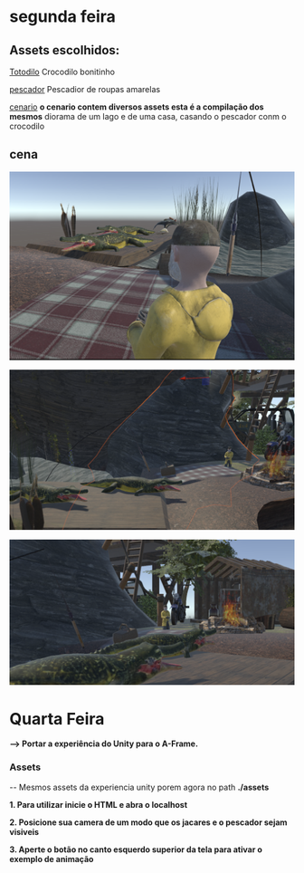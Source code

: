 # segunda feira

## Assets escolhidos: 

[Totodilo](blob:https://build.nvidia.com/dcae7531-7153-4a78-a66c-d71832d952c0)
Crocodilo bonitinho 


[pescador](https://sketchfab-prod-media.s3.amazonaws.com/archives/79c8c6391e1d4a6c9b0a2a4b165017b2/glb/1b77232977a44cbe8056960c99212a51/fisherman.glb?AWSAccessKeyId=ASIAZ4EAQ242BSIPSIG6&Signature=pr80yK3yj%2BSyEwmSwOC5bXhyEMY%3D&x-amz-security-token=IQoJb3JpZ2luX2VjEBUaCWV1LXdlc3QtMSJGMEQCIDBZUg%2B8EEm9mnjrrPxpJHT2zWvVFWMpDvcRf2lH3YPxAiAMuER8aUvDDhrWMoWobJeXPXComXjDirctmrATGcqtKiq6BQi%2B%2F%2F%2F%2F%2F%2F%2F%2F%2F%2F8BEAAaDDY3ODg3NDM3MTg5MiIM2F74AaYzXC8n%2B1WMKo4F2xM2xRPlSoZSQbVuRrhJ3HrRPq2Xn96maB5E%2Ba%2FITYL3%2FxYIAqfQFdCgfoPbRvd%2B%2FVVeklhrPt%2F7WLjN7AE%2FVKBVN4L%2By0NXASyMSUcumalPQVa2FIamhk9FgUbfW7cZ%2BOEdUhuf%2Fe5%2FwkC41W23a2m5WICqLq40cnTmO9wxtUjllca6NRNCPiGtxrYhuw0kphbVE22duQ%2Bf%2FbYHJGA4xcKQOLNVUmwVN6k53ar0hKKoTUZVkDxZRq3uiCy8iJrJag45KZjK4jK1YBPTpg%2BfwrSATXOByZFe8aVBTymDptB8RsYQIeylU6HktD4CfZDKV4%2BbBVQBp86mZGN1mga2BT9x1gn%2BtjpaCaJir6CZwPOpVQjuBl8OvYoDC8YaSd6DN4bZ%2BXZLaXRuWjhwR4K2mMztbsXbNsivLT290zzXo5hvIXfuxsHTMHLhFD0m8wBbY934fNLmGnPGc09CMI9e5D0oJelfJHg18UxK5LlJIyuBSBC3w20x2bmi%2Bz8AELCNCY0qlxlygI5WfH%2BELIaPNKif%2BeXLY8SsMF76a86b8iRPlWuVOIKdrhqEAsNiLy94R3r45SUo38582Zi8ksazHM7oV4qz3gvgHIEijk1aCYLl15sS32oO3dcFyMhtNg0ACCaC8hOYaBPwLeDMfC7E9n1oo%2BdU9xDQYrAqT5cm25UBSQCPdD%2FSFpaLnBxSoW3BBxoQikURI%2FYGZxcYFqcx1isntSmqGoYDgKKhDb6DwXhTK7Ct%2F5sKOB2YuP7r3IYGrUnk%2FA4Fdeyabt0fulW8iT%2BKoboidH%2BMR8kt0qgdryF2HsDvoEAj4bVRIL3wKBR44SpupJBYwQgff1mKmogA82EBDJ%2Fad1Y1C5djdJB9MPzjtroGOrIBmg9RMZLeql7Md%2BjtTxXT7v%2BqlcRPG87i4qtbFVEnNcnijb%2Bcl9p7GYpyGhvoYmv0%2BwWqT8KMZrfu0l3p2KEP8go7gE%2FF61JPl8rsLrS%2B9oVxK4SLs3%2FURisln8OzsgttXE278H%2F%2FqHrGaFm7J884%2BLu7wxsKiVaAWV5Oh31XbRa8ItYwVvE87fnf2BYVpFpCB3g2AOSh8bL9XsAWEAP%2FmeuNj2fBQp9bsoXvOo2T3FO1gA%3D%3D&Expires=1733149898)
Pescadior de roupas amarelas

[cenario](https://sketchfab-prod-media.s3.amazonaws.com/archives/4ef81283812147f5b4ce8f06639b1df0/glb/2d43d92a4b494c57b9f125106ffcc7bf/dae_diorama_-_forest_loner.glb?AWSAccessKeyId=ASIAZ4EAQ242ATD2XZJ4&Signature=LvCJxs5wpJsinFUA9S3SZN%2BP2nA%3D&x-amz-security-token=IQoJb3JpZ2luX2VjEBYaCWV1LXdlc3QtMSJGMEQCIG0wFRv6kVrwmnB4CqGhF%2Bb%2FTcoZN00%2FJFS0pkmgz64yAiAe%2BAG3gln9qzhPGsQSp6LyFAmTkKIxWQn0J1aO6qJoNiq6BQi%2F%2F%2F%2F%2F%2F%2F%2F%2F%2F%2F8BEAAaDDY3ODg3NDM3MTg5MiIMPoDv9qaGDsIQS%2B9bKo4FR9XxrlsoAJP06VIwJeJmjDfUUiODhTrfJRVDPg2aDD%2BIVVt6CeXJzDT6KEFIgbM5nESgGFE9uaGMkev4PxQ5AbGDeTUcl2YpwMMS3xipGOx%2FktFzCZ5KO0pPQZFU8ExbynSClZuNv8I6yB96KU30aOo%2FbbkLdTiM8Lrlt%2BWFzTLmcFciG6k2MD08bdGdYQ6zZ%2Fvd7NGgkDyhiaksUqLzN%2FfL3mNcL6xu0VZ9%2FaKCyZMMT9nsWQCy0%2F%2BrwTs57%2F4PaQGvl03sUalwxfFjDca3P2AkAsUTP68x7zGzKGUSvHgGgQdLkbuwUBJD4HHkWqHN6aeECHhVFFsbAk2ypxRV8Ox4NRrxnJyW%2BiSDmZoYvqgYdEnDihWiMM95Pt1GXs4oSBuy1qdWZ8XhaQgMIk9el7qy6ZTjDDVX4QHE%2FQcbTxQBnHlZVBGQhVRrWVlK9pFRXVl%2Fq5YszYx8ho%2BIoV0eIFHYGuRYMlBiN%2F2Pjgn94DYIxLFq7SrjG9UwLfGZgORhptJzW373nZVXBTCIfo7y1QpxiIS9%2FTyAy1%2FWcnC4j4p2OIi6PoOq6AzTbh%2FXAKlDEZQ0tSxnV1RZrQn3kW4Qojm4EiC3dVEa9uFHfnECdZiT8p3g7ld3Nsa4z27kwwz3P3P6VjIGouOxddRULne2U6%2FQbroiOMYAvCaq%2B1QOHipUOsOw3t9HM6FfI3wLCwoNw5w2cf8v0wh5Ndcrz5zPlZfxLOuTa8NYy8s9xOfqz4z6cfkgAQ1l%2BG8ubCOw4Vhx9kN9SuXUM28rewUnTEdarjLgm2n8lQqzTJcAocIm2YrDMM7dsPM5aQcrADJ%2B2%2FRGwBYuKZEsgbKBqRBcQLjw4lyKPe9JN9p8XB%2B7uldOMMv%2FtroGOrIB5FNuqYTSKliMm4M697%2BnmodFBO1aJqjnI6L5eVX3H1c1WwDddbrZYAAj48VqmaIesGVs2jyW%2BP12hGP29nbfn9Vt8vPYTLUbBUGSwYOh3BlMrZfGOdvXPs%2B22%2FsJrW943KQPjtZ4Y4CCROSLowOKfhIramfAAEAhWHEXYYevMGy2PNkYb0YCbGpiNM1fAHeV%2BG3812GaB80iKrPbGzGv5X9%2FAtkZ%2BXYXl%2BRdLo%2Bn1FuzKw%3D%3D&Expires=1733149515) **o cenario contem diversos assets esta é a compilação dos mesmos**
diorama de um lago e de uma casa, casando o pescador conm o crocodilo

## cena 

![alt text](image.png)


![alt text](image-1.png)

![alt text](image-2.png)


# Quarta Feira 

 **-->  Portar a experiência do Unity para o A-Frame.** 


 ### Assets
  -- Mesmos assets da experiencia unity porem agora no path **./assets**


**1. Para utilizar inicie o HTML e abra o localhost**

**2. Posicione sua camera de um modo que os jacares e o pescador sejam visiveis**

**3. Aperte o botão no canto esquerdo superior da tela para ativar o exemplo de animação**

 